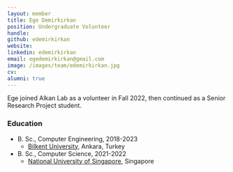 ```yaml
---
layout: member
title: Ege Demirkırkan
position: Undergraduate Volunteer
handle: 
github: edemirkirkan
website: 
linkedin: edemirkirkan
email: egedemirkirkan@gmail.com
image: /images/team/edemirkirkan.jpg
cv: 
alumni: true
---
```


<!-- <img style="height:1.5em;" src="/images/team/ED.png?raw=true"/> -->

Ege joined Alkan Lab as a volunteer in Fall 2022, then continued as a Senior Research Project student.

### Education

- B. Sc., Computer Engineering, 2018-2023
  - [Bilkent University](http://www.cs.bilkent.edu.tr/), Ankara, Turkey
- B. Sc., Computer Science, 2021-2022
  - [National University of Singapore](https://www.comp.nus.edu.sg/programmes/ug/cs/), Singapore
